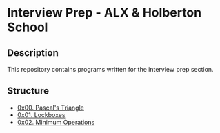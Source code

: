 # Interview Prep - ALX & Holberton School

## Description
This repository contains programs written for the interview prep section.


## Structure


* [0x00. Pascal's Triangle](./0x00-pascal_triangle)
* [0x01. Lockboxes](./0x01-lockboxes/)
* [0x02. Minimum Operations](./0x02-minimum_operations/)